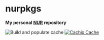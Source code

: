 # nurpkgs

**My personal [NUR](https://github.com/nix-community/NUR) repository**

![Build and populate cache](https://github.com/aurakle/nurpkgs/workflows/Build%20and%20populate%20cache/badge.svg)
[![Cachix Cache](https://img.shields.io/badge/cachix-stellarnix-blue.svg)](https://stellarnix.cachix.org)
